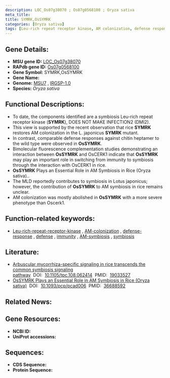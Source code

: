 ```yaml
---
description: LOC_Os07g38070 ; Os07g0568100 ; Oryza sativa
meta_title:
title: SYMRK,OsSYMRK
categories: [Oryza sativa]
tags: [Leu-rich repeat receptor kinase, AM colonization, defense response, defense, immunity, AM symbiosis, symbiosis]
---
```


## Gene Details:
- **MSU gene ID:** [LOC_Os07g38070](http://rice.uga.edu/cgi-bin/ORF_infopage.cgi?orf=LOC_Os07g38070)  
- **RAPdb gene ID:** [Os07g0568100](https://rapdb.dna.affrc.go.jp/locus/?name=Os07g0568100)  
- **Gene Symbol:** SYMRK,OsSYMRK
- **Gene Name:**
- **Genome:**  [MSU7](http://rice.uga.edu/)&nbsp;,&nbsp;[IRGSP-1.0](https://rapdb.dna.affrc.go.jp/download/irgsp1.html)
- **Species:** *Oryza sativa*

## Functional Descriptions:
   - To date, the components identified are a symbiosis Leu-rich repeat receptor kinase (**SYMRK**), DOES NOT MAKE INFECTION2 (DMI2).
   - This view is supported by the recent observation that rice **SYMRK** restores AM colonization in the L. japonicus **SYMRK** mutant.
   - In contrast, comparable defense responses against chitin heptamer to the wild type were observed in **OsSYMRK**.
   - Bimolecular fluorescence complementation studies demonstrating an interaction between **OsSYMRK** and OsCERK1 indicate that **OsSYMRK** may play an important role in switching from immunity to symbiosis through the interaction with OsCERK1 in rice.
   - **OsSYMRK** Plays an Essential Role in AM Symbiosis in Rice (Oryza sativa)..
   - The MLD reportedly contributes to symbiosis in Lotus japonicus; however, the contribution of **OsSYMRK** to AM symbiosis in rice remains unclear.
   - AM colonization was mostly abolished in **OsSYMRK** with a more severe phenotype than Oscerk1.

## Function-related keywords:
   - [Leu-rich-repeat-receptor-kinase](/tags/Leu-rich-repeat-receptor-kinase/)&nbsp;,&nbsp;[AM-colonization](/tags/AM-colonization/)&nbsp;,&nbsp;[defense-response](/tags/defense-response/)&nbsp;,&nbsp;[defense](/tags/defense/)&nbsp;,&nbsp;[immunity](/tags/immunity/)&nbsp;,&nbsp;[AM-symbiosis](/tags/AM-symbiosis/)&nbsp;,&nbsp;[symbiosis](/tags/symbiosis/)

## Literature:
   - [Arbuscular mycorrhiza-specific signaling in rice transcends the common symbiosis signaling pathway](https://www.doi.org/10.1105/tpc.108.062414)&nbsp;&nbsp;DOI:&nbsp;&nbsp;[10.1105/tpc.108.062414](https://www.doi.org/10.1105/tpc.108.062414)&nbsp;&nbsp;PMID:&nbsp;&nbsp;[19033527](https://pubmed.ncbi.nlm.nih.gov/19033527/)
   - [OsSYMRK Plays an Essential Role in AM Symbiosis in Rice (Oryza sativa)](https://www.doi.org/10.1093/pcp/pcad006)&nbsp;&nbsp;DOI:&nbsp;&nbsp;[10.1093/pcp/pcad006](https://www.doi.org/10.1093/pcp/pcad006)&nbsp;&nbsp;PMID:&nbsp;&nbsp;[36688592](https://pubmed.ncbi.nlm.nih.gov/36688592/)

## Related News:

## Gene Resources:
- **NCBI ID:**  []()
- **UniProt accessions:** [](https://www.uniprot.org/uniprotkb//entry)

## Sequences:
- **CDS Sequence:**
- **Protein Sequence:**
